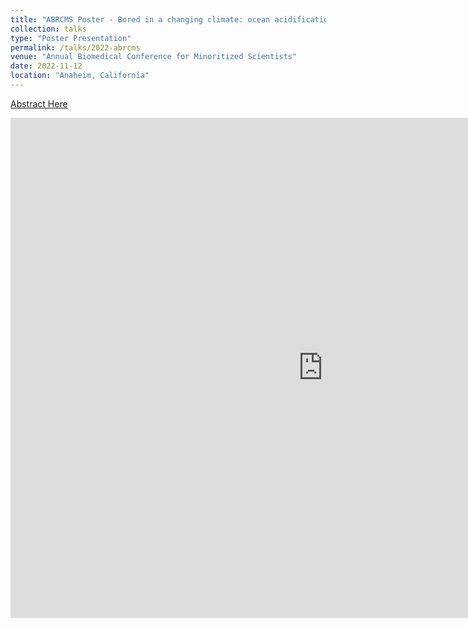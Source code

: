 ```yaml
---
title: "ABRCMS Poster - Bored in a changing climate: ocean acidification and boring sponge impact on eastern oyster (Crassostrea virginica) gene expression"
collection: talks
type: "Poster Presentation"
permalink: /talks/2022-abrcms
venue: "Annual Biomedical Conference for Minoritized Scientists"
date: 2022-11-12
location: "Anaheim, California"
---
```


[Abstract Here](https://www.abstractsonline.com/pp8/#!/10750/presentation/2296)

<embed src="https://sites.bu.edu/britereu/files/2023/01/Jiang_BRITE_Poster_Final.pdf" width="1000px" height="800px" />